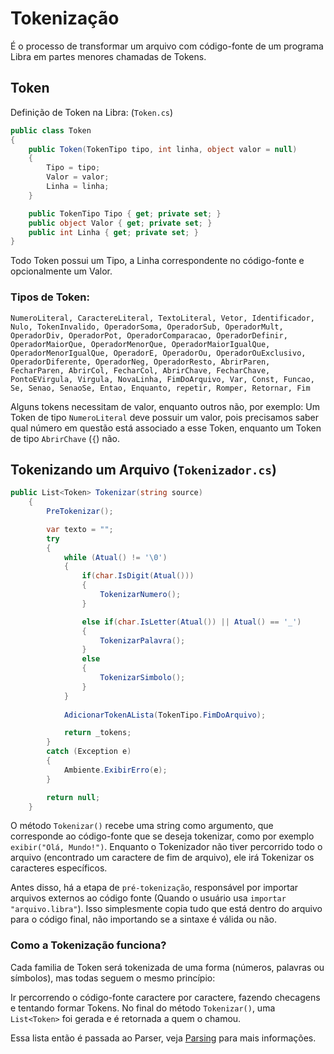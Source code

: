 # Tokenização
É o processo de transformar um arquivo com código-fonte de um programa Libra em partes menores chamadas de Tokens.

## Token
Definição de Token na Libra: (`Token.cs`)
```cs
public class Token
{
    public Token(TokenTipo tipo, int linha, object valor = null)
    {
        Tipo = tipo;
        Valor = valor;
        Linha = linha;
    }

    public TokenTipo Tipo { get; private set; }
    public object Valor { get; private set; }
    public int Linha { get; private set; }
}
```
Todo Token possui um Tipo, a Linha correspondente no código-fonte e opcionalmente um Valor.

### Tipos de Token:
`NumeroLiteral, CaractereLiteral, TextoLiteral, Vetor, Identificador, Nulo, TokenInvalido, OperadorSoma, OperadorSub, OperadorMult, OperadorDiv, OperadorPot, OperadorComparacao, OperadorDefinir, OperadorMaiorQue, OperadorMenorQue, OperadorMaiorIgualQue, OperadorMenorIgualQue, OperadorE, OperadorOu, OperadorOuExclusivo, OperadorDiferente, OperadorNeg, OperadorResto, AbrirParen, FecharParen, AbrirCol, FecharCol, AbrirChave, FecharChave, PontoEVirgula, Virgula, NovaLinha, FimDoArquivo, Var, Const, Funcao, Se, Senao, SenaoSe, Entao, Enquanto, repetir, Romper, Retornar, Fim`

Alguns tokens necessitam de valor, enquanto outros não, por exemplo: Um Token de tipo `NumeroLiteral` deve possuir um valor, pois precisamos saber qual número em questão está associado a esse Token, enquanto um Token de tipo
`AbrirChave` (`{`) não.

## Tokenizando um Arquivo (`Tokenizador.cs`)
```cs
public List<Token> Tokenizar(string source) 
    {
        PreTokenizar();

        var texto = "";
        try
        {
            while (Atual() != '\0')
            {
                if(char.IsDigit(Atual()))
                {
                    TokenizarNumero();
                }

                else if(char.IsLetter(Atual()) || Atual() == '_')
                {
                    TokenizarPalavra();
                }
                else 
                {
                    TokenizarSimbolo();
                }
            }
        
            AdicionarTokenALista(TokenTipo.FimDoArquivo);

            return _tokens;
        }
        catch (Exception e)
        {
            Ambiente.ExibirErro(e);
        }

        return null;
    }
```
O método `Tokenizar()` recebe uma string como argumento, que corresponde ao código-fonte que se deseja tokenizar, como por exemplo `exibir("Olá, Mundo!")`. Enquanto o Tokenizador não tiver percorrido todo o arquivo
(encontrado um caractere de fim de arquivo), ele irá Tokenizar os caracteres específicos.

Antes disso, há a etapa de `pré-tokenização`, responsável por importar arquivos externos ao código fonte (Quando o usuário usa `importar "arquivo.libra"`). Isso simplesmente copia tudo que está dentro do arquivo
para o código final, não importando se a sintaxe é válida ou não.

### Como a Tokenização funciona?
Cada familia de Token será tokenizada de uma forma (números, palavras ou símbolos), mas todas seguem o mesmo princípio:

Ir percorrendo o código-fonte caractere por caractere, fazendo checagens e tentando formar Tokens. No final do método `Tokenizar()`, uma `List<Token>` foi gerada e é retornada a quem o chamou.

Essa lista então é passada ao Parser, veja [Parsing](parsing.md) para mais informações.

